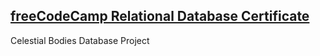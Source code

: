## [freeCodeCamp Relational Database Certificate](https://www.freecodecamp.org/learn/relational-database/)
Celestial Bodies Database Project
